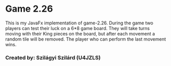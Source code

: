 # Game 2.26

This is my JavaFx implementation of game-2.26.
During the game two players can test their luck on a 6*8 game board.
They will take turns moving with their King pieces on the board, but after each movement a random tile will be removed. The player who can perform the last movement wins.

### Created by: Szilágyi Szilárd (U4JZLS)